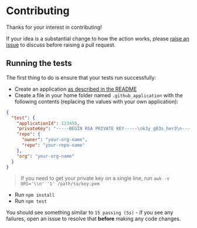 # Contributing

Thanks for your interest in contributing!

If your idea is a substantial change to how the action works, please [raise an issue](https://github.com/peter-murray/workflow-application-token-action/issues/new) to discuss before raising a pull request.

## Running the tests

The first thing to do is ensure that your tests run successfully:

- Create an application [as described in the README](https://github.com/peter-murray/workflow-application-token-action#creating-a-github-application)
- Create a file in your home folder named `.github_application` with the following contents (replacing the values with your own application):

```json
{
  "test": {
    "applicationId": 123456,
    "privateKey": "-----BEGIN RSA PRIVATE KEY-----\nk3y_g03s_her3\n-----END RSA PRIVATE KEY-----\n",
    "repo": {
      "owner": "your-org-name",
      "repo": "your-repo-name"
    },
    "org": "your-org-name"
  }
}
```

> If you need to get your private key on a single line, run `awk -v ORS='\\n' '1' /path/to/key.pem`

- Run `npm install`
- Run `npm test`

You should see something similar to `15 passing (5s)` - if you see any failures, open an issue to resolve that **before** making any code changes.
